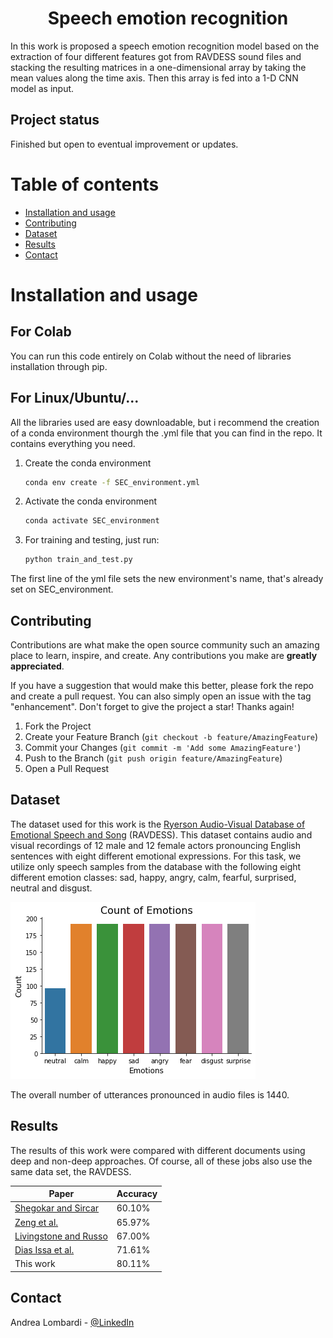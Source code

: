 <p align="center">
     <h1 align="center">Speech emotion recognition</h1>
</p>
In this work is proposed a speech emotion recognition model based on the extraction of four different features got from RAVDESS sound files and stacking the resulting matrices in a one-dimensional array by taking the mean values along the time axis. Then this array is fed into a 1-D CNN model as input.

## Project status
Finished but open to eventual improvement or updates.

# Table of contents

- [Installation and usage](#installation-and-usage)
- [Contributing](#contributing)
- [Dataset](#dataset)
- [Results](#results)
- [Contact](#contact)


# Installation and usage

## For Colab
You can run this code entirely on Colab without the need of libraries installation through pip.

## For Linux/Ubuntu/...
All the libraries used are easy downloadable, but i recommend the creation of a conda environment thourgh the .yml file that you can find in the repo. It contains everything you need.

1. Create the conda environment
     ```sh
     conda env create -f SEC_environment.yml
     ```
2. Activate the conda environment
     ```sh
     conda activate SEC_environment
     ```
1. For training and testing, just run:
     ```sh
     python train_and_test.py
     ```
The first line of the yml file sets the new environment's name, that's already set on SEC_environment.

## Contributing

Contributions are what make the open source community such an amazing place to learn, inspire, and create. Any contributions you make are **greatly appreciated**.

If you have a suggestion that would make this better, please fork the repo and create a pull request. You can also simply open an issue with the tag "enhancement".
Don't forget to give the project a star! Thanks again!

1. Fork the Project
2. Create your Feature Branch (`git checkout -b feature/AmazingFeature`)
3. Commit your Changes (`git commit -m 'Add some AmazingFeature'`)
4. Push to the Branch (`git push origin feature/AmazingFeature`)
5. Open a Pull Request

## Dataset
The dataset used for this work is the [Ryerson Audio-Visual Database of Emotional Speech and Song](https://smartlaboratory.org/ravdess/) (RAVDESS). This dataset contains audio and visual recordings of 12 male and 12 female actors pronouncing English sentences with eight different emotional expressions. For this task, we utilize only speech samples from the database with the following eight different emotion classes: sad, happy, angry, calm, fearful, surprised, neutral and disgust.

![Dataset samples distribution](imgs/dataset_samples_distribution.png)

The overall number of utterances pronounced in audio files is 1440.


## Results
The results of this work were compared with different documents using deep and non-deep approaches. Of course, all of these jobs also use the same data set, the RAVDESS.

| **Paper**             	| **Accuracy** 	|
|-----------------------	|--------------	|
| [Shegokar and Sircar](https://ieeexplore.ieee.org/document/7843306)   	| 60.10%        	|
| [Zeng et al.](https://link.springer.com/article/10.1007/s11042-017-5539-3)           	| 65.97%        	|
| [Livingstone and Russo](https://journals.plos.org/plosone/article?id=10.1371/journal.pone.0196391) 	| 67.00%        	|
| [Dias Issa et al.](https://www.sciencedirect.com/science/article/pii/S1746809420300501)      	| 71.61%        	|
| This work             	| 80.11%        	|

<!-- CONTACT -->
## Contact

Andrea Lombardi - [@LinkedIn](https://www.linkedin.com/in/andrea-lombardi/)
